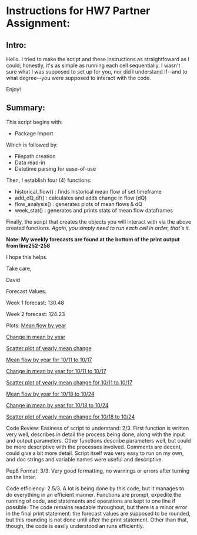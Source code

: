 # Instructions for HW7 Partner Assignment:

## Intro:
Hello. I tried to make the script and these instructions as straightfoward as I could; honestly, it's as simple as running each cell sequentially. I wasn't sure what I was supposed to set up for you, nor did I understand if--and to what degree--you were supposed to interact with the code.

Enjoy!

## Summary:
This script begins with:
- Package Import

Which is followed by:
- Filepath creation
- Data read-in
- Datetime parsing for ease-of-use

Then, I establish four (4) functions:
- historical_flow() : finds historical mean flow of set timeframe
- add_dQ_df() : calculates and adds change in flow (dQ)
- flow_analysis() : generates plots of mean flows & dQ
- week_stat() : generates and prints stats of mean flow dataframes

Finally, the script that creates the objects you will interact with via the above created functions. *Again, you simply need to run each cell in order, that's it.*

**Note: My weekly forecasts are found at the bottom of the print output from line252-258**

I hope this helps.

Take care,

David

Forecast Values:

Week 1 forecast: 130.48

Week 2 forecast: 124.23

Plots:
[Mean flow by year](../data/yearly_means.png)

[Change in mean by year](../data/yearly_delta.png)

[Scatter plot of yearly mean change](../data/delta_scatter.png)

[Mean flow by year for 10/11 to 10/17](../data/yearly_mean_wk1.png)

[Change in mean by year for 10/11 to 10/17](../data/yearly_delta_wk1.png)

[Scatter plot of yearly mean change for 10/11 to 10/17](../data/delta_scatter_wk1.png)

[Mean flow by year for 10/18 to 10/24](../data/yearly_mean_wk2.png)

[Change in mean by year for 10/18 to 10/24](../data/yearly_delta_wk2.png)

[Scatter plot of yearly mean change for 10/18 to 10/24](../data/delta_scatter_wk2.png)

Code Review:
Easiness of script to understand: 2/3.  First function is written very well, describes in detail the process being done, along with the input and output parameters.  Other functions describe parameters well, but could be more descriptive with the processes involved.  Comments are decent, could give a bit more detail.  Script itself was very easy to run on my own, and doc strings and variable names were useful and descriptive.

Pep8 Format: 3/3.  Very good formatting, no warnings or errors after turning on the linter.

Code efficiency: 2.5/3.  A lot is being done by this code, but it manages to do everything in an efficient manner.  Functions are prompt, expedite the running of code, and statements and operations are kept to one line if possible.  The code remains readable throughout, but there is a minor error in the final print statement: the forecast values are supposed to be rounded, but this rounding is not done until after the print statement.  Other than that, though, the code is easily understood an runs efficiently.
